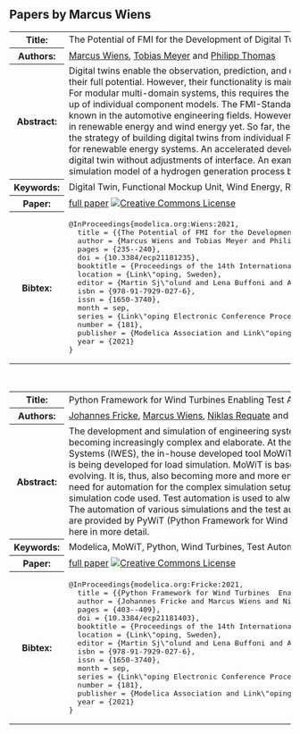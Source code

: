 ## Papers by Marcus Wiens
<table><tr><th>Title:</th>
<td>The Potential of FMI for the Development of Digital Twins for Large Modular Multi-Domain Systems</td>
</tr>
<tr><th>Authors:</th>
<td>
<a href="/proceedings/authors/MarcusWiens">Marcus Wiens</a>, <a href="/proceedings/authors/TobiasMeyer">Tobias Meyer</a> and <a href="/proceedings/authors/PhilippThomas">Philipp Thomas</a></td>
</tr>
<tr><th>Abstract:</th>
<td>Digital twins enable the observation, prediction, and optimization of a physical system and thus allow to realize their full potential. However, their functionality is mainly based on simulation models of the entire system behavior. For modular multi-domain systems, this requires the extensive use of dynamically composed models that are made up of individual component models. The FMI-Standard forms a solid foundation for this problem and is very well known in the automotive engineering fields. However, composed system models using FMI are not widely adapted in renewable energy and wind energy yet. So far, the coupling of simulation models is limited. This paper discusses the strategy of building digital twins from individual FMUs with predefined model interfaces based on an ontology for renewable energy systems. An accelerated development is enabled by the exchange of sub-models in the digital twin without adjustments of interface. An example for the proposed process is given by the composed simulation model of a hydrogen generation process based on wind energy.</td></tr>
<tr><th>Keywords:</th>
<td>Digital Twin, Functional Mockup Unit, Wind Energy, Renewable Energy, Ontology</td></tr>
<tr><th>Paper:</th>
<td><a href="https://doi.org/10.3384/ecp21181235">full paper</a> <a rel="license" href="http://creativecommons.org/licenses/by/4.0/"><img alt="Creative Commons License" style="border-width:0" src="https://i.creativecommons.org/l/by/4.0/80x15.png" /></a></td>
</tr>
<tr><th>Bibtex:</th>
<td><pre>
@InProceedings{modelica.org:Wiens:2021,
  title = {{The Potential of FMI for the Development of Digital Twins for Large Modular Multi-Domain Systems}},
  author = {Marcus Wiens and Tobias Meyer and Philipp Thomas},
  pages = {235--240},
  doi = {10.3384/ecp21181235},
  booktitle = {Proceedings of the 14th International Modelica Conference},
  location = {Link\&quot;oping, Sweden},
  editor = {Martin Sj\&quot;olund and Lena Buffoni and Adrian Pop and Lennart Ochel},
  isbn = {978-91-7929-027-6},
  issn = {1650-3740},
  month = sep,
  series = {Link\&quot;oping Electronic Conference Proceedings},
  number = {181},
  publisher = {Modelica Association and Link\&quot;oping University Electronic Press},
  year = {2021}
}
</pre></td></tr>
</table><br>

<table><tr><th>Title:</th>
<td>Python Framework for Wind Turbines  Enabling Test Automation of MoWiT</td>
</tr>
<tr><th>Authors:</th>
<td>
<a href="/proceedings/authors/JohannesFricke">Johannes Fricke</a>, <a href="/proceedings/authors/MarcusWiens">Marcus Wiens</a>, <a href="/proceedings/authors/NiklasRequate">Niklas Requate</a> and <a href="/proceedings/authors/MareikeLeimeister">Mareike Leimeister</a></td>
</tr>
<tr><th>Abstract:</th>
<td>The development and simulation of engineering systems, especially wind turbines, is becoming increasingly complex and elaborate. At the Fraunhofer Institute for Wind Energy Systems (IWES), the in-house developed tool MoWiT (Modelica library for Wind Turbines) is being developed for load simulation. MoWiT is based on Modelica and is constantly evolving. It is, thus, also becoming more and more enhanced. This results in an increased need for automation for the complex simulation setups and a need for quality assurance of simulation code used. Test automation is used to always ensure the quality of the code. The automation of various simulations and the test automation for the load simulation code are provided by PyWiT (Python Framework for Wind Turbines), which will be presented here in more detail.</td></tr>
<tr><th>Keywords:</th>
<td>Modelica, MoWiT, Python, Wind Turbines, Test Automation</td></tr>
<tr><th>Paper:</th>
<td><a href="https://doi.org/10.3384/ecp21181403">full paper</a> <a rel="license" href="http://creativecommons.org/licenses/by/4.0/"><img alt="Creative Commons License" style="border-width:0" src="https://i.creativecommons.org/l/by/4.0/80x15.png" /></a></td>
</tr>
<tr><th>Bibtex:</th>
<td><pre>
@InProceedings{modelica.org:Fricke:2021,
  title = {{Python Framework for Wind Turbines  Enabling Test Automation of MoWiT}},
  author = {Johannes Fricke and Marcus Wiens and Niklas Requate and Mareike Leimeister},
  pages = {403--409},
  doi = {10.3384/ecp21181403},
  booktitle = {Proceedings of the 14th International Modelica Conference},
  location = {Link\&quot;oping, Sweden},
  editor = {Martin Sj\&quot;olund and Lena Buffoni and Adrian Pop and Lennart Ochel},
  isbn = {978-91-7929-027-6},
  issn = {1650-3740},
  month = sep,
  series = {Link\&quot;oping Electronic Conference Proceedings},
  number = {181},
  publisher = {Modelica Association and Link\&quot;oping University Electronic Press},
  year = {2021}
}
</pre></td></tr>
</table><br>

